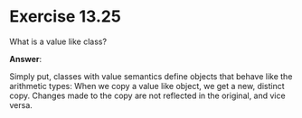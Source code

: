 # Exercise 13.25

What is a value like class?

**Answer**:

Simply put, classes with value semantics define objects that behave like the arithmetic types: When we copy a value like object, we get a new, distinct copy. Changes made to the copy are not reflected in the original, and vice versa.